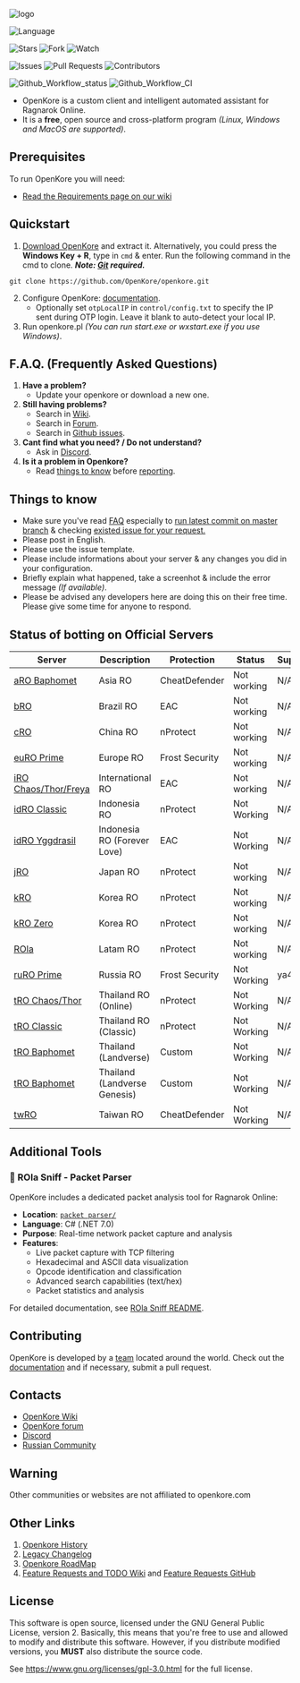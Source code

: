 ![logo](https://upload.wikimedia.org/wikipedia/commons/b/b5/Kore_2g_logo.png)

![Language](https://img.shields.io/badge/language-Perl-blue.svg)

![Stars](https://img.shields.io/github/stars/OpenKore/openkore)
![Fork](https://img.shields.io/github/forks/OpenKore/openkore?label=Fork)
![Watch](https://img.shields.io/github/watchers/OpenKore/openkore?label=Watch)

![Issues](https://img.shields.io/github/issues/OpenKore/openkore)
![Pull Requests](https://img.shields.io/github/issues-pr/OpenKore/openkore.svg)
![Contributors](https://img.shields.io/github/contributors/OpenKore/openkore.svg)

![Github_Workflow_status](https://img.shields.io/github/actions/workflow/status/OpenKore/openkore/build_XSTools.yml?branch=master)
![Github_Workflow_CI](https://github.com/OpenKore/openkore/actions/workflows/build_XSTools.yml/badge.svg)

* OpenKore is a custom client and intelligent automated assistant for Ragnarok Online.
* It is a **free**, open source and cross-platform program _(Linux, Windows and MacOS are supported)_.

## Prerequisites

To run OpenKore you will need:
* [Read the Requirements page on our wiki](https://openkore.com/wiki/How_to_run_OpenKore#Requirements)

## Quickstart

1. [Download OpenKore](https://github.com/OpenKore/openkore/archive/master.zip) and extract it. Alternatively, you could press the **Windows Key + R**, type in ``cmd`` & enter. Run the following command in the cmd to clone.
***Note: [Git](https://git-scm.com/) required.***
```
git clone https://github.com/OpenKore/openkore.git
```

2. Configure OpenKore: [documentation](https://openkore.com/wiki/Category:control).
   - Optionally set `otpLocalIP` in `control/config.txt` to specify the IP sent during OTP login. Leave it blank to auto-detect your local IP.
3. Run openkore.pl _(You can run start.exe or wxstart.exe if you use Windows)_.

## F.A.Q. (Frequently Asked Questions)
<!-- Source: https://forums.openkore.com/viewtopic.php?f=0&t=11287 -->
 1. **Have a problem?**
    - Update your openkore or download a new one.
 2. **Still having problems?**
    - Search in [Wiki](https://openkore.com/wiki/).
    - Search in [Forum](https://forums.openkore.com/).
    - Search in [Github issues](https://github.com/openkore/openkore/issues?utf8=%E2%9C%93&q=).
 3. **Cant find what you need? / Do not understand?**
    - Ask in [Discord](https://discord.com/invite/hdAhPM6).
 4. **Is it a problem in Openkore?**
    - Read [things to know](https://github.com/OpenKore/openkore#things-to-know) before [reporting](https://github.com/OpenKore/openkore/issues/new).

## Things to know

* Make sure you've read [FAQ](https://github.com/OpenKore/openkore#faq-frequently-asked-questions) especially to [run latest commit on master branch](https://github.com/OpenKore/openkore/commits/master) & checking [existed issue for your request.](https://github.com/OpenKore/openkore/issues?utf8=%E2%9C%93&q=)
* Please post in English.
* Please use the issue template.
* Please include informations about your server & any changes you did in your configuration.
* Briefly explain what happened, take a screenhot & include the error message _(If available)_.
* Please be advised any developers here are doing this on their free time. Please give some time for anyone to respond.

## Status of botting on Official Servers

| Server | Description | Protection | Status | Supporter |
| --- | --- | --- | --- | --- |
| [aRO Baphomet](https://www.gnjoy.asia/) | Asia RO | CheatDefender | Not working | N/A |
| [bRO](https://playragnarokonlinebr.com/) | Brazil RO | EAC | Not working | N/A |
| [cRO](https://ro.zhaouc.com/) | China RO | nProtect | Not working | N/A |
| [euRO Prime](https://eu.4game.com/roprime/) | Europe RO | Frost Security | Not working | N/A |
| [iRO Сhaos/Thor/Freya](http://renewal.playragnarok.com/) | International RO | EAC | Not working | N/A |
| [idRO Classic](https://roclassic.gnjoy.id/) | Indonesia RO | nProtect | Not Working | N/A |
| [idRO Yggdrasil](https://ro.gnjoy.id/) | Indonesia RO (Forever Love) | EAC | Not Working | N/A |
| [jRO](https://ragnarokonline.gungho.jp/) | Japan RO | nProtect | Not working | N/A |
| [kRO](http://ro.gnjoy.com/) | Korea RO | nProtect | Not working | N/A |
| [kRO Zero](http://roz.gnjoy.com/) | Korea RO | nProtect | Not working | N/A |
| [ROla](https://www.gnjoylatam.com/) | Latam RO | nProtect | Not working | N/A |
| [ruRO Prime](https://ru.4game.com/roprime/) | Russia RO | Frost Security | Not Working | ya4ept |
| [tRO Chaos/Thor](https://ro.gnjoy.in.th/) | Thailand RO (Online) | nProtect | Not Working | N/A |
| [tRO Classic](https://roc.gnjoy.in.th/) | Thailand RO (Classic) | nProtect | Not Working | N/A |
| [tRO Baphomet](https://rolth.maxion.gg/) | Thailand (Landverse) | Custom | Not Working | N/A |
| [tRO Baphomet](https://rolg.maxion.gg/) | Thailand (Landverse Genesis) | Custom | Not Working | N/A |
| [twRO](https://ro.gnjoy.com.tw/) | Taiwan RO | CheatDefender | Not Working | N/A |

## Additional Tools

### 📡 ROla Sniff - Packet Parser
OpenKore includes a dedicated packet analysis tool for Ragnarok Online:
* **Location**: [`packet parser/`](./packet%20parser/)
* **Language**: C# (.NET 7.0)
* **Purpose**: Real-time network packet capture and analysis
* **Features**:
  - Live packet capture with TCP filtering
  - Hexadecimal and ASCII data visualization  
  - Opcode identification and classification
  - Advanced search capabilities (text/hex)
  - Packet statistics and analysis

For detailed documentation, see [ROla Sniff README](./packet%20parser/README.md).

## Contributing

OpenKore is developed by a [team](https://github.com/OpenKore/openkore/graphs/contributors) located around the world. Check out the [documentation](https://openkore.com/wiki/Manual) and if necessary, submit a pull request.

## Contacts

* [OpenKore Wiki](https://openkore.com/wiki/)
* [OpenKore forum](https://forums.openkore.com/)
* [Discord](https://discord.com/invite/hdAhPM6)
* [Russian Community](https://RO-fan.ru/)

## **Warning**

Other communities or websites are not affiliated to openkore.com

## Other Links

1. [Openkore History](https://openkore.com/wiki/OpenKore)
2. [Legacy Changelog](https://github.com/OpenKore/openkore/blob/master/LegacyChangelog.md)
3. [Openkore RoadMap](https://openkore.com/wiki/roadmap)
4. [Feature Requests and TODO Wiki](https://openkore.com/wiki/Category:Feature_Request) and [Feature Requests GitHub](https://github.com/OpenKore/openkore/issues?q=is%3Aopen+is%3Aissue+label%3A%22feature+request%22)

## License

This software is open source, licensed under the GNU General Public License, version 2.
Basically, this means that you're free to use and allowed to modify and distribute this software.
However, if you distribute modified versions, you **MUST** also distribute the source code.


See https://www.gnu.org/licenses/gpl-3.0.html for the full license.
